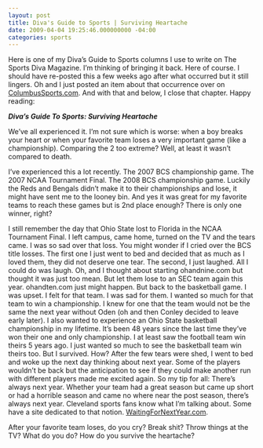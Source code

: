 ```yaml
---
layout: post
title: Diva's Guide to Sports | Surviving Heartache
date: 2009-04-04 19:25:46.000000000 -04:00
categories: sports
---
```

<p>Here is one of my Diva’s Guide to Sports columns I use to write on The Sports Diva Magazine. I’m thinking of bringing it back. Here of course. I should have re-posted this a few weeks ago after what occurred but it still lingers. Oh and I just posted an item about that occurrence over on <a href="http://www.columbussports.com/content/hotNews/do-you-go-to-ohio-state-to-win-championships.shtml" target="_blank">ColumbusSports.com</a>. And with that and below, I close that chapter. Happy reading:</p>
<p><em><b>Diva’s Guide To Sports: Surviving Heartache</b></em></p>
<p>We’ve all experienced it. I’m not sure which is worse: when a boy breaks your heart or when your favorite team loses a very important game (like a championship). Comparing the 2 too extreme? Well, at least it wasn’t compared to death.</p>
<p>I’ve experienced this a lot recently. The 2007 BCS championship game. The 2007 NCAA Tournament Final. The 2008 BCS championship game. Luckily the Reds and Bengals didn’t make it to their championships and lose, it might have sent me to the looney bin. And yes it was great for my favorite teams to reach these games but is 2nd place enough? There is only one winner, right?</p>
<p>I still remember the day that Ohio State lost to Florida in the NCAA Tournament Final. I left campus, came home, turned on the TV and the tears came. I was so sad over that loss. You might wonder if I cried over the BCS title losses. The first one I just went to bed and decided that as much as I loved them, they did not deserve one tear. The second, I just laughed. All I could do was laugh. Oh, and I thought about starting ohandnine.com but thought it was just too mean. But let them lose to an SEC team again this year. ohandten.com just might happen. But back to the basketball game. I was upset. I felt for that team. I was sad for them. I wanted so much for that team to win a championship. I knew for one that the team would not be the same the next year without Oden (oh and then Conley decided to leave early later). I also wanted to experience an Ohio State basketball championship in my lifetime. It’s been 48 years since the last time they’ve won their one and only championship. I at least saw the football team win theirs 5 years ago. I just wanted so much to see the basketball team win theirs too. But I survived. How? After the few tears were shed, I went to bed and woke up the next day thinking about next year. Some of the players wouldn’t be back but the anticipation to see if they could make another run with different players made me excited again. So my tip for all: There’s always next year. Whether your team had a great season but came up short or had a horrible season and came no where near the post season, there’s always next year. Cleveland sports fans know what I’m talking about. Some have a site dedicated to that notion. <a href="http://www.waitingfornextyear.com" target="_blank">WaitingForNextYear.com</a>.</p>
<p>After your favorite team loses, do you cry? Break shit? Throw things at the TV? What do you do? How do you survive the heartache?</p>
